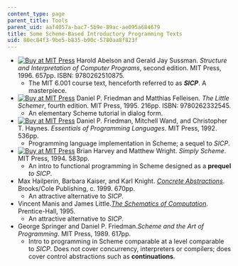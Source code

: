 ```yaml
---
content_type: page
parent_title: Tools
parent_uid: aaf4057a-bac7-5b9e-89ac-ae095a684679
title: Some Scheme-Based Introductory Programming Texts
uid: 80ec84f3-9be5-b835-b90c-5780aa8f823f
---
```


*   [![Buy at MIT Press](/images/mp_logo.gif)](https://mitpress.mit.edu/9780262510875) Harold Abelson and Gerald Jay Sussman. _Structure and Interpretation of Computer Programs_, second edition. MIT Press, 1996. 657pp. ISBN: 9780262510875.
    *   The MIT 6.001 course text, henceforth referred to as _**SICP**_. A masterpiece.
*   [![Buy at MIT Press](/images/mp_logo.gif)](https://mitpress.mit.edu/9780262332545) Daniel P. Friedman and Matthias Felleisen. _The Little Schemer_, fourth edition. MIT Press, 1995. 216pp. ISBN: 9780262332545.
    *   An elementary Scheme tutorial in dialog form.
*   [![Buy at MIT Press](/images/mp_logo.gif)](https://mitpress.mit.edu/9780262062794) Daniel P. Friedman, Mitchell Wand, and Christopher T. Haynes. _Essentials of Programming Languages_. MIT Press, 1992. 536pp.
    *   Programming language implementation in Scheme; a sequel to _SICP_.
*   [![Buy at MIT Press](/images/mp_logo.gif)](https://mitpress.mit.edu/9780262082815) Brian Harvey and Matthew Wright. _Simply Scheme_. MIT Press, 1994. 583pp.
    *   An intro to functional programming in Scheme designed as a **prequel** _to SICP_.
*   Max Hailperin, Barbara Kaiser, and Karl Knight. [_Concrete Abstractions_](http://www.gac.edu/~max/concabs/). Brooks/Cole Publishing, c. 1999. 670pp.
    *   An attractive alternative to _SICP_.
*   Vincent Manis and James Little.[_The Schematics of Computation_](http://www.cs.ubc.ca/spider/little/schematics.html). Prentice-Hall, 1995.
    *   An attractive alternative to _SICP_.
*   George Springer and Daniel P. Friedman._Scheme and the Art of Programming_. MIT Press, 1989. 617pp.
    *   Intro to programming in Scheme comparable at a level comparable to _SICP_. Does not cover concurrency, interpreters or compilers; does cover control abstractions such as **continuations**.